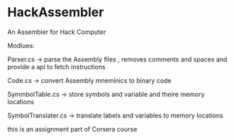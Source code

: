 # HackAssembler
An Assembler for Hack Computer

Modlues: 

Parser.cs  -> parse the Assembly files , removes comments and spaces and provide a api to fetch instructions

Code.cs -> convert Assembly mneminics to binary code

SymmbolTable.cs -> store symbols and variable and theire memory locations

SymbolTranslater.cs -> translate labels and variables to memory locations

this is an assignment part of Corsera course 

